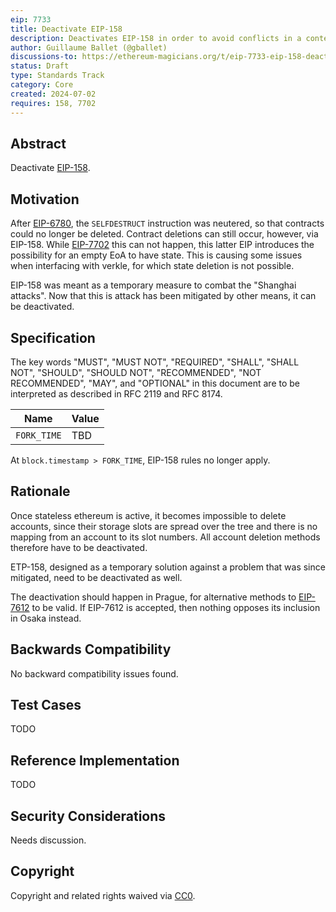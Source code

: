 ```yaml
---
eip: 7733
title: Deactivate EIP-158
description: Deactivates EIP-158 in order to avoid conflicts in a context in which statelessness and EIP-7702 are active
author: Guillaume Ballet (@gballet)
discussions-to: https://ethereum-magicians.org/t/eip-7733-eip-158-deactivation/20445
status: Draft
type: Standards Track
category: Core
created: 2024-07-02
requires: 158, 7702
---
```


## Abstract

Deactivate [EIP-158](./eip-158,md).

## Motivation

After [EIP-6780](./eip-6780.md), the `SELFDESTRUCT` instruction was neutered, so that contracts could no longer be deleted. Contract deletions can still occur, however, via EIP-158. While [EIP-7702](./eip-7702.md) this can not happen, this latter EIP introduces the possibility for an empty EoA to have state. This is causing some issues when interfacing with verkle, for which state deletion is not possible.

EIP-158 was meant as a temporary measure to combat the "Shanghai attacks". Now that this is attack has been mitigated by other means, it can be deactivated.

## Specification

The key words "MUST", "MUST NOT", "REQUIRED", "SHALL", "SHALL NOT", "SHOULD", "SHOULD NOT", "RECOMMENDED", "NOT RECOMMENDED", "MAY", and "OPTIONAL" in this document are to be interpreted as described in RFC 2119 and RFC 8174.

|Name|Value|
|----|-----|
|`FORK_TIME`|TBD|

At `block.timestamp > FORK_TIME`, EIP-158 rules no longer apply.

## Rationale

Once stateless ethereum is active, it becomes impossible to delete accounts, since their storage slots are spread over the tree and there is no mapping from an account to its slot numbers. All account deletion methods therefore have to be deactivated.

ETP-158, designed as a temporary solution against a problem that was since mitigated, need to be deactivated as well.

The deactivation should happen in Prague, for alternative methods to [EIP-7612](./eip-7612.md) to be valid. If EIP-7612 is accepted, then nothing opposes its inclusion in Osaka instead.

## Backwards Compatibility

No backward compatibility issues found.

## Test Cases

TODO

## Reference Implementation

TODO

## Security Considerations

Needs discussion.

## Copyright

Copyright and related rights waived via [CC0](../LICENSE.md).
